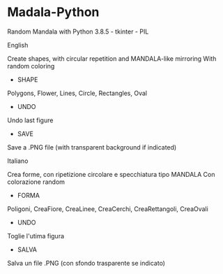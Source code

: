 # Madala-Python
Random Mandala with Python 3.8.5 - tkinter - PIL

English

Create shapes, with circular repetition and MANDALA-like mirroring
With random coloring

- SHAPE

Polygons, Flower, Lines, Circle, Rectangles, Oval

- UNDO

Undo last figure

- SAVE

Save a .PNG file (with transparent background if indicated)

Italiano

Crea forme, con ripetizione circolare e specchiatura tipo MANDALA
Con colorazione random 

- FORMA

Poligoni, CreaFiore, CreaLinee, CreaCerchi, CreaRettangoli, CreaOvali

- UNDO

Toglie l'utima figura

- SALVA

Salva un file .PNG (con sfondo trasparente se indicato)
